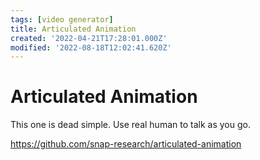 ```yaml
---
tags: [video generator]
title: Articulated Animation
created: '2022-04-21T17:28:01.000Z'
modified: '2022-08-18T12:02:41.620Z'
---
```


# Articulated Animation

This one is dead simple. Use real human to talk as you go.

https://github.com/snap-research/articulated-animation
